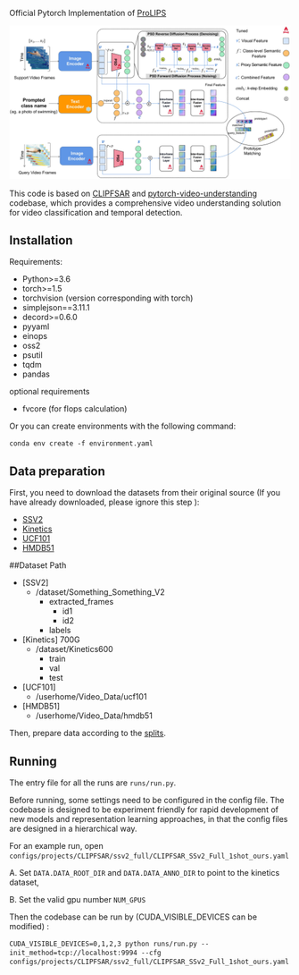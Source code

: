 Official Pytorch Implementation of [ProLIPS]()

![](./Fig_overview.jpg)

This code is based on [CLIPFSAR](https://github.com/alibaba-mmai-research/CLIP-FSAR) and [pytorch-video-understanding](https://github.com/alibaba-mmai-research/TAdaConv) codebase, which provides a comprehensive video understanding solution for video classification and temporal detection.

## Installation
Requirements:
- Python>=3.6
- torch>=1.5
- torchvision (version corresponding with torch)
- simplejson==3.11.1
- decord>=0.6.0
- pyyaml
- einops
- oss2
- psutil
- tqdm
- pandas

optional requirements
- fvcore (for flops calculation)

Or you can create environments with the following command:
```
conda env create -f environment.yaml
```

## Data preparation

First, you need to download the datasets from their original source (If you have already downloaded, please ignore this step
):

- [SSV2](https://20bn.com/datasets/something-something#download)
- [Kinetics](https://github.com/Showmax/kinetics-downloader)
- [UCF101](https://www.crcv.ucf.edu/data/UCF101.php)
- [HMDB51](https://serre-lab.clps.brown.edu/resource/hmdb-a-large-human-motion-database/#Downloads)

##Dataset Path
- [SSV2]
  - /dataset/Something_Something_V2
    - extracted_frames
      - id1
      - id2
    - labels
- [Kinetics] 700G
  - /dataset/Kinetics600
    - train
    - val
    - test
- [UCF101]
  - /userhome/Video_Data/ucf101
- [HMDB51]
  - /userhome/Video_Data/hmdb51

Then, prepare data according to the [splits](configs/projects/MoLo).

## Running
The entry file for all the runs are `runs/run.py`. 

Before running, some settings need to be configured in the config file. 
The codebase is designed to be experiment friendly for rapid development of new models and representation learning approaches, in that the config files are designed in a hierarchical way.

For an example run, open `configs/projects/CLIPFSAR/ssv2_full/CLIPFSAR_SSv2_Full_1shot_ours.yaml`

A. Set `DATA.DATA_ROOT_DIR` and `DATA.DATA_ANNO_DIR` to point to the kinetics dataset, 

B. Set the valid gpu number `NUM_GPUS`

Then the codebase can be run by (CUDA_VISIBLE_DEVICES can be modified) :
```
CUDA_VISIBLE_DEVICES=0,1,2,3 python runs/run.py --init_method=tcp://localhost:9994 --cfg configs/projects/CLIPFSAR/ssv2_full/CLIPFSAR_SSv2_Full_1shot_ours.yaml
```



